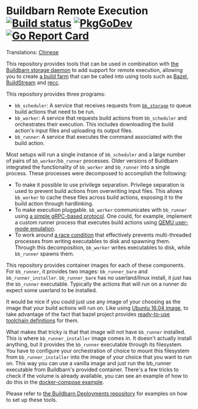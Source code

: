 # Buildbarn Remote Execution [![Build status](https://github.com/buildbarn/bb-remote-execution/workflows/master/badge.svg)](https://github.com/buildbarn/bb-remote-execution/actions) [![PkgGoDev](https://pkg.go.dev/badge/github.com/buildbarn/bb-remote-execution)](https://pkg.go.dev/github.com/buildbarn/bb-remote-execution) [![Go Report Card](https://goreportcard.com/badge/github.com/buildbarn/bb-remote-execution)](https://goreportcard.com/report/github.com/buildbarn/bb-remote-execution)

Translations: [Chinese](https://github.com/buildbarn/bb-remote-execution/blob/master/doc/zh_CN/README.md)

This repository provides tools that can be used in combination with
[the Buildbarn storage daemon](https://github.com/buildbarn/bb-storage)
to add support for remote execution, allowing you to create
[a build farm](https://en.wikipedia.org/wiki/Compile_farm) that can be
called into using tools such as [Bazel](https://bazel.build/),
[BuildStream](https://wiki.gnome.org/Projects/BuildStream) and
[recc](https://gitlab.com/bloomberg/recc).

This repository provides three programs:

- `bb_scheduler`: A service that receives requests from
  [`bb_storage`](https://github.com/buildbarn/bb-storage) to queue build
  actions that need to be run.
- `bb_worker`: A service that requests build actions from `bb_scheduler`
  and orchestrates their execution. This includes downloading the build
  action's input files and uploading its output files.
- `bb_runner`: A service that executes the command associated with the
  build action.

Most setups will run a single instance of `bb_scheduler` and a large
number of pairs of `bb_worker`/`bb_runner` processes. Older versions of
Buildbarn integrated the functionality of `bb_worker` and `bb_runner`
into a single process. These processes were decomposed to accomplish the
following:

- To make it possible to use privilege separation. Privilege separation
  is used to prevent build actions from overwriting input files. This
  allows `bb_worker` to cache these files across build actions,
  exposing it to the build action through hardlinking.
- To make execution pluggable. `bb_worker` communicates with `bb_runner`
  using [a simple gRPC-based protocol](https://github.com/buildbarn/bb-remote-execution/blob/master/pkg/proto/runner/runner.proto).
  One could, for example, implement a custom runner process that
  executes build actions using [QEMU user-mode emulation](https://www.qemu.org/).
- To work around [a race condition](https://github.com/golang/go/issues/22315)
  that effectively prevents multi-threaded processes from writing
  executables to disk and spawning them. Through this decomposition,
  `bb_worker` writes executables to disk, while `bb_runner` spawns them.

This repository provides container images for each of these components.
For `bb_runner`, it provides two images: `bb_runner_bare` and `bb_runner_installer`.
`bb_runner_bare` has no userland/linux install, it just has the `bb_runner`
executable. Typically the actions that will run on a runner do expect some
userland to be installed.

It would be nice if you could just use any image of your choosing as the image
that your build actions will run on. Like using
[Ubuntu 16.04 image](https://console.cloud.google.com/marketplace/details/google/rbe-ubuntu16-04),
to take advantage of the fact that bazel project provides [ready-to-use toolchain 
definitions](https://github.com/bazelbuild/bazel-toolchains) for them.

What makes that tricky is that that image will not have `bb_runner` installed.
This is where `bb_runner_installer` image comes in. It doesn't actually
install anything, but it provides the `bb_runner` executable through its
filesystem. You have to configure your orchestration of choice to mount this
filesystem from `bb_runner_installer` into the image of your choice that you
want to run on. This way you can use a vanilla image and just run the bb_runner
executable from Buildbarn's provided container. There's a few tricks to check
if the volume is already available, you can see an example of how to do this
in the [docker-compose example](https://github.com/buildbarn/bb-deployments/blob/e404c1a519355353d0e2cdfd447126fe07095594/docker-compose/docker-compose.yml#L89).

Please refer to [the Buildbarn Deployments repository](https://github.com/buildbarn/bb-deployments)
for examples on how to set up these tools.
